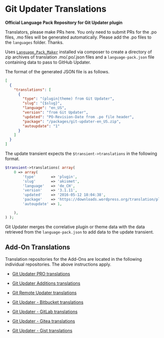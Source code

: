 # Git Updater Translations

**Official Language Pack Repository for Git Updater plugin**

Translators, please make PRs here. You only need to submit PRs for the .po files, .mo files will be generated automatically. Please add the .po files to the `languages` folder. Thanks.

Uses [`Language_Pack_Maker`](https://github.com/afragen/language-pack-maker) installed via composer to create a directory of zip archives of translation .mo/.po/.json files and a `language-pack.json` file containing data to pass to GitHub Updater.

The format of the generated JSON file is as follows.

```json
[
  {
    "translations": [
      {
        "type": "(plugin|theme) from Git Updater",
        "slug": "{$slug}",
        "language": "en_US",
        "version": "from Git Updater",
        "updated": "PO-Revision-Date from .po file header",
        "package": "/packages/git-updater-en_US.zip",
        "autoupdate": "1"
      }
    ]
  }
]
```

The update transient expects the `$transient->translations` in the following format.

```php
$transient->translations( array(
	0 => array(
		'type'       => 'plugin',
		'slug'       => 'akismet',
		'language'   => 'de_CH',
		'version'    => '3.1.11',
		'updated'    => '2016-05-12 18:04:38',
		'package'    => 'https://downloads.wordpress.org/translation/plugin/akismet/3.1.11/de_CH.zip',
		'autoupdate' => 1,

	),
) );
```

Git Updater merges the correlative plugin or theme data with the data retrieved from the `language-pack.json` to add data to the update transient.

## Add-On Translations

Translation repositories for the Add-Ons are located in the following individual repositories. The above instructions apply.

* [Git Updater PRO translations](https://github.com/afragen/git-updater-pro-translations)
* [Git Updater Additions translations](https://github.com/afragen/git-updater-additions-translations)
* [Git Remote Updater translations](https://github.com/afragen/git-remote-updater-translations)

* [Git Updater - Bitbucket translations](https://github.com/afragen/git-updater-bitbucket-translations)
* [Git Updater - GitLab translations](https://github.com/afragen/git-updater-gitlab-translations)
* [Git Updater - Gitea translations](https://github.com/afragen/git-updater-gitea-translations)
* [Git Updater - Gist translations](https://github.com/afragen/git-updater-gist-translations)
